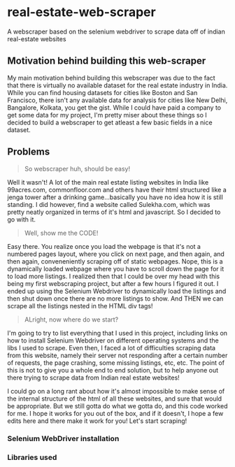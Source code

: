 # real-estate-web-scraper
A webscraper based on the selenium webdriver to scrape data off of indian real-estate websites

## Motivation behind building this web-scraper

My main motivation behind building this webscraper was due to the fact that there is virtually no available dataset for the real estate industry in India. While you can find housing datasets for cities like Boston and San Francisco, there isn't any available data for analysis for cities like New Delhi, Bangalore, Kolkata, you get the gist. While I could have paid a company to get some data for my project, I'm pretty miser about these things so I decided to build a webscraper to get atleast a few basic fields in a nice dataset. 

## Problems

> So webscraper huh, should be easy! 

Well it wasn't! A lot of the main real estate listing websites in India like 99acres.com, commonfloor.com and others have their html structured like a jenga tower after a drinking game...basically you have no idea how it is still standing. I did however, find a website called Sulekha.com, which was pretty neatly organized in terms of it's html and javascript. So I decided to go with it. 

>Well, show me the CODE!

Easy there. You realize once you load the webpage is that it's not a numbered pages layout, where you click on next page, and then again, and then again, conveneniently scraping off of static webpages. Nope, this is a dynamically loaded webpage where you have to scroll down the page for it to load more listings. I realized then that I could be over  my head with this being my first webscraping project, but after a few hours I figured it out. I ended up using the Selenium Webdriver to dynamically load the listings and then shut down once there are no more listings to show. And THEN we can scrape all the listings nested in the HTML div tags!

> ALright, now where do we start?

I'm going to try to list everything that I used in this project, including links on how to install Selenium Webdriver on different operating systems and the libs I used to scrape. Even then, I faced a lot of difficulties scraping data from this website, namely their server not responding after a certain number of requests, the page crashing, some missing listings, etc, etc. The point of this is not to give you a whole end to end solution, but to help anyone out there trying to scrape data from Indian real estate websites! 

I could go on a long rant about how it's almost impossible to make sense of the internal structure of the html of all these websites, and sure that would be appropriate. But we still gotta do what we gotta do, and this code worked for me. I hope it works for you out of the box, and if it doesn't, I hope a few edits here and there make it work for you! Let's start scraping!

### Selenium WebDriver installation
### Libraries used
